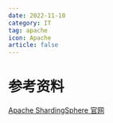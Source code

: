 ```yaml
---
date: 2022-11-10
category: IT
tag: apache
icon: Apache
article: false
---
```


# 参考资料

[Apache ShardingSphere 官网](https://shardingsphere.apache.org/index_zh.html)

<BiliBili bvid="BV1ta411g7Jf" :danmaku="false"/>
